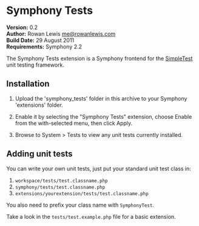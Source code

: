 # Symphony Tests

__Version:__ 0.2  
__Author:__ Rowan Lewis <me@rowanlewis.com>  
__Build Date:__ 29 August 2011  
__Requirements:__ Symphony 2.2  


The Symphony Tests extension is a Symphony frontend for the [SimpleTest][help] unit testing framework.


## Installation

1.	Upload the 'symphony_tests' folder in this archive to your Symphony 'extensions' folder.

2.	Enable it by selecting the "Symphony Tests" extension, choose Enable from the with-selected menu, then click Apply.

3.	Browse to System > Tests to view any unit tests currently installed.


## Adding unit tests

You can write your own unit tests, just put your standard unit test class in:

1.	`workspace/tests/test.classname.php`
2.	`symphony/tests/test.classname.php`
3.	`extensions/yourextension/tests/test.classname.php`

You also need to prefix your class name with `SymphonyTest`.

Take a look in the `tests/test.example.php` file for a basic extension.


[help]: http://simpletest.org/en/start-testing.html
